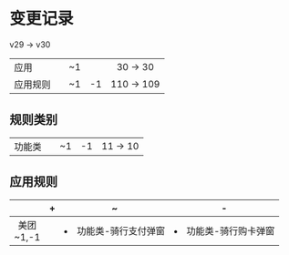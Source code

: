 # 变更记录

v29 -> v30

||||||
|-|:-:|:-:|:-:|:-:|
|应用||~1||30 -> 30|
|应用规则||~1|-1|110 -> 109|

## 规则类别

||||||
|-|:-:|:-:|:-:|:-:|
|功能类||~1|-1|11 -> 10|

## 应用规则

||+|~|-|
|:-:|-|-|-|
|美团<br>~1,-1||<li>功能类-骑行支付弹窗|<li>功能类-骑行购卡弹窗|
